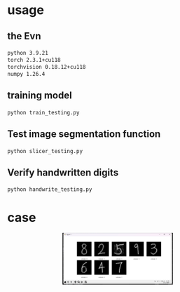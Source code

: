 # usage

## the Evn

```
python 3.9.21
torch 2.3.1+cu118
torchvision 0.18.12+cu118
numpy 1.26.4
```

## training model

```
python train_testing.py
```

## Test image segmentation function

```
python slicer_testing.py
```

## Verify handwritten digits

```
python handwrite_testing.py
```

# case

<div align="center"><img src="https://github.com/laneston/note/blob/main/00-img/Post-tensor/digital_numa15.jpg" width="50%"></div>
